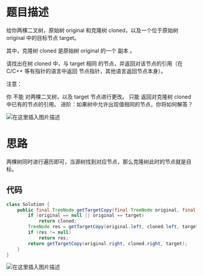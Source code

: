 # 题目描述
给你两棵二叉树，原始树 original 和克隆树 cloned，以及一个位于原始树 original 中的目标节点 target。

其中，克隆树 cloned 是原始树 original 的一个 副本 。

请找出在树 cloned 中，与 target 相同 的节点，并返回对该节点的引用（在 C/C++ 等有指针的语言中返回 节点指针，其他语言返回节点本身）。

 

注意：

你 不能 对两棵二叉树，以及 target 节点进行更改。
只能 返回对克隆树 cloned 中已有的节点的引用。
进阶：如果树中允许出现值相同的节点，你将如何解答？

![在这里插入图片描述](https://img-blog.csdnimg.cn/20200616194757222.png?x-oss-process=image/watermark,type_ZmFuZ3poZW5naGVpdGk,shadow_10,text_aHR0cHM6Ly9ibG9nLmNzZG4ubmV0L3o3MTQ0MDU0ODk=,size_16,color_FFFFFF,t_70)

# 思路
两棵树同时进行遍历即可，当源树找到对应节点，那么克隆树此时的节点就是目标。

## 代码

```java
class Solution {
	public final TreeNode getTargetCopy(final TreeNode original, final TreeNode cloned, final TreeNode target) {
		if (original == null || original == target)
			return cloned;
		TreeNode res = getTargetCopy(original.left, cloned.left, target);
		if (res != null)
			return res;
		return getTargetCopy(original.right, cloned.right, target);
	}
}
```
![在这里插入图片描述](https://img-blog.csdnimg.cn/20200616195146627.png)